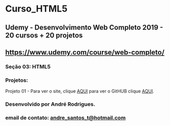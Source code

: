 # Curso_HTML5
## Udemy - Desenvolvimento Web Completo 2019 - 20 cursos + 20 projetos 
## https://www.udemy.com/course/web-completo/

### Seção 03: HTML5
### Projetos:

Projeto 01 - Para ver o site, clique [AQUI](https://github.com/MunrraMT/Aprendendo_CSS3/Projeto-01/index.html) para ver o GitHUB clique [AQUI](https://github.com/MunrraMT/Aprendendo_CSS3/Projeto-01).


### Desenvolvido por André Rodrigues.
### email de contato: andre_santos_t@hotmail.com